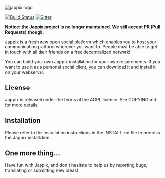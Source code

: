 ![jappix logo](https://jappix.github.io/jappix/images/logo.png)

[![Build Status](https://travis-ci.org/jappix/jappix.svg?branch=master)](https://travis-ci.org/jappix/jappix) [![Gitter](https://badges.gitter.im/Join%20Chat.svg)](https://gitter.im/jappix/jappix?utm_source=badge&utm_medium=badge&utm_campaign=pr-badge&utm_content=badge)

**Notice: the Jappix project is no longer maintained. We still accept PR (Pull Requests) though.**

Jappix is a fresh new open social platform which enables you to host your communication platform wherever you want to. People must be able to get in touch with all their friends on a free decentralized network!

You can build your own Jappix installation for your own requirements. If you want to use it as a personal social client, you can download it and install it on your webserver.


License
-------

Jappix is released under the terms of the AGPL license. See COPYING.md for more details.


Installation
------------

Please refer to the installation instructions in the INSTALL.md file to process the Jappix installation.


One more thing...
-----------------

Have fun with Jappix, and don't hesitate to help us by reporting bugs, translating or submitting new ideas!
